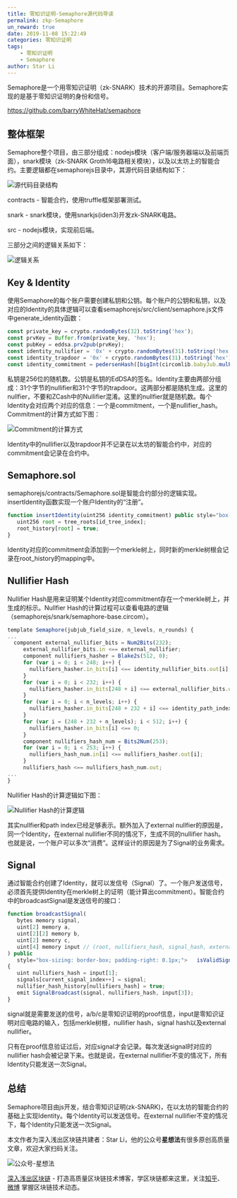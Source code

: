 ```yaml
---
title: 零知识证明-Semaphore源代码导读
permalink: zkp-Semaphore
un_reward: true
date: 2019-11-08 15:22:49
categories: 零知识证明
tags:
    - 零知识证明
    - Semaphore
author: Star Li
---
```


Semaphore是一个用零知识证明（zk-SNARK）技术的开源项目。Semaphore实现的是基于零知识证明的身份和信号。

<!---more-->

https://github.com/barryWhiteHat/semaphore

## 整体框架
Semaphore整个项目，由三部分组成：nodejs模块（客户端/服务器端以及前端页面），snark模块（zk-SNARK Groth16电路相关模块），以及以太坊上的智能合约。主要逻辑都在semaphorejs目录中，其源代码目录结构如下：

![源代码目录结构](https://img.learnblockchain.cn/2019/11/08/001.jpg)

contracts - 智能合约，使用truffle框架部署测试。

snark - snark模块，使用snarkjs(iden3)开发zk-SNARK电路。

src - nodejs模块，实现前后端。

三部分之间的逻辑关系如下：

![逻辑关系](https://img.learnblockchain.cn/2019/11/08/002.jpg)

## Key & Identity

使用Semaphore的每个账户需要创建私钥和公钥。每个账户的公钥和私钥，以及对应的Identity的具体逻辑可以查看semaphorejs/src/client/semaphore.js文件中generate_identity函数：
```js
const private_key = crypto.randomBytes(32).toString('hex');
const prvKey = Buffer.from(private_key, 'hex');
const pubKey = eddsa.prv2pub(prvKey);
const identity_nullifier = '0x' + crypto.randomBytes(31).toString('hex');
const identity_trapdoor = '0x' + crypto.randomBytes(31).toString('hex');
const identity_commitment = pedersenHash([bigInt(circomlib.babyJub.mulPointEscalar(pubKey, 8)[0]), bigInt(identity_nullifier), bigInt(identity_trapdoor)]);
```

私钥是256位的随机数。公钥是私钥的EdDSA的签名。Identity主要由两部分组成：31个字节的nullifier和31个字节的trapdoor。这两部分都是随机生成。这里的nullfier，不要和ZCash中的Nullifier混淆。这里的nullfier就是随机数。每个Identity会对应两个对应的信息：一个是commitment，一个是nullifier_hash。Commitment的计算方式如下图：

![Commitment的计算方式](https://img.learnblockchain.cn/2019/11/08/003.jpg)

Identity中的nullifier以及trapdoor并不记录在以太坊的智能合约中，对应的commitment会记录在合约中。

## Semaphore.sol
semaphorejs/contracts/Semaphore.sol是智能合约部分的逻辑实现。insertIdentity函数实现一个账户Identity的“注册”。
```js
function insertIdentity(uint256 identity_commitment) public style="box-sizing: border-box; padding-right: 0.1px;">   insert(id_tree_index, identity_commitment);
   uint256 root = tree_roots[id_tree_index];
   root_history[root] = true;
}
```
Identity对应的commitment会添加到一个merkle树上，同时新的merkle树根会记录在root_history的mapping中。

## Nullifier Hash
Nullifier Hash是用来证明某个Identity对应commitment存在一个merkle树上，并生成的标示。Nullfier Hash的计算过程可以查看电路的逻辑（semaphorejs/snark/semaphore-base.circom）。
```js
template Semaphore(jubjub_field_size, n_levels, n_rounds) {
...
  component external_nullifier_bits = Num2Bits(232);
     external_nullifier_bits.in <== external_nullifier;
     component nullifiers_hasher = Blake2s(512, 0);
     for (var i = 0; i < 248; i++) {
       nullifiers_hasher.in_bits[i] <== identity_nullifier_bits.out[i];
     }
     for (var i = 0; i < 232; i++) {
       nullifiers_hasher.in_bits[248 + i] <== external_nullifier_bits.out[i];
     }
     for (var i = 0; i < n_levels; i++) {
       nullifiers_hasher.in_bits[248 + 232 + i] <== identity_path_index[i];
     }
     for (var i = (248 + 232 + n_levels); i < 512; i++) {
       nullifiers_hasher.in_bits[i] <== 0;
     }
     component nullifiers_hash_num = Bits2Num(253);
     for (var i = 0; i < 253; i++) {
       nullifiers_hash_num.in[i] <== nullifiers_hasher.out[i];
     }
     nullifiers_hash <== nullifiers_hash_num.out;
...
}
```
Nullifier Hash的计算逻辑如下图：

![Nullifier Hash的计算逻辑](https://img.learnblockchain.cn/2019/11/08/004.jpg)

其实nullfier和path index已经足够表示。额外加入了external nullfier的原因是，同一个Identity，在external nullifier不同的情况下，生成不同的nullifier hash。也就是说，一个账户可以多次“消费”。这样设计的原因是为了Signal的业务需求。

## Signal

通过智能合约创建了Identity，就可以发信号（Signal）了。一个账户发送信号，必须首先提供Identity在merkle树上的证明（能计算出commitment）。智能合约中的broadcastSignal是发送信号的接口：
```js
function broadcastSignal(
   bytes memory signal,
   uint[2] memory a,
   uint[2][2] memory b,
   uint[2] memory c,
   uint[4] memory input // (root, nullifiers_hash, signal_hash, external_nullifier)
) public
   style="box-sizing: border-box; padding-right: 0.1px;">   isValidSignalAndProof(signal, a, b, c, input)
{
   uint nullifiers_hash = input[1];
   signals[current_signal_index++] = signal;
   nullifier_hash_history[nullifiers_hash] = true;
   emit SignalBroadcast(signal, nullifiers_hash, input[3]);
}
```
signal就是需要发送的信号，a/b/c是零知识证明的proof信息，input是零知识证明对应电路的输入，包括merkle树根，nullifier hash，signal hash以及external nullifier。

只有在proof信息验证过后，对应signal才会记录。每次发送signal时对应的nullifier hash会被记录下来。也就是说，在external nullifier不变的情况下，所有Identity只能发送一次Signal。

## 总结

Semaphore项目由js开发，结合零知识证明(zk-SNARK)，在以太坊的智能合约的基础上实现Identity。每个Identity可以发送信号。在external nullifier不变的情况下，每个Identity只能发送一次Signal。


本文作者为深入浅出区块链共建者：Star Li，他的公众号**星想法**有很多原创高质量文章，欢迎大家扫码关注。

![公众号-星想法](https://img.learnblockchain.cn/2019/15572190575887.jpg!/scale/20%)

[深入浅出区块链](https://learnblockchain.cn/) - 打造高质量区块链技术博客，学区块链都来这里，关注[知乎](https://www.zhihu.com/people/xiong-li-bing/activities)、[微博](https://weibo.com/517623789) 掌握区块链技术动态。
